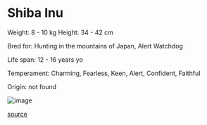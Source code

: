 # Shiba Inu

Weight: 8 - 10 kg
Height: 34 - 42 cm

Bred for: Hunting in the mountains of Japan, Alert Watchdog

Life span: 12 - 16 years yo

Temperament: Charming, Fearless, Keen, Alert, Confident, Faithful

Origin: not found

![image](https://cdn2.thedogapi.com/images/Zn3IjPX3f.jpg)

[source](https://api.thedogapi.com/v1/breeds/222)
